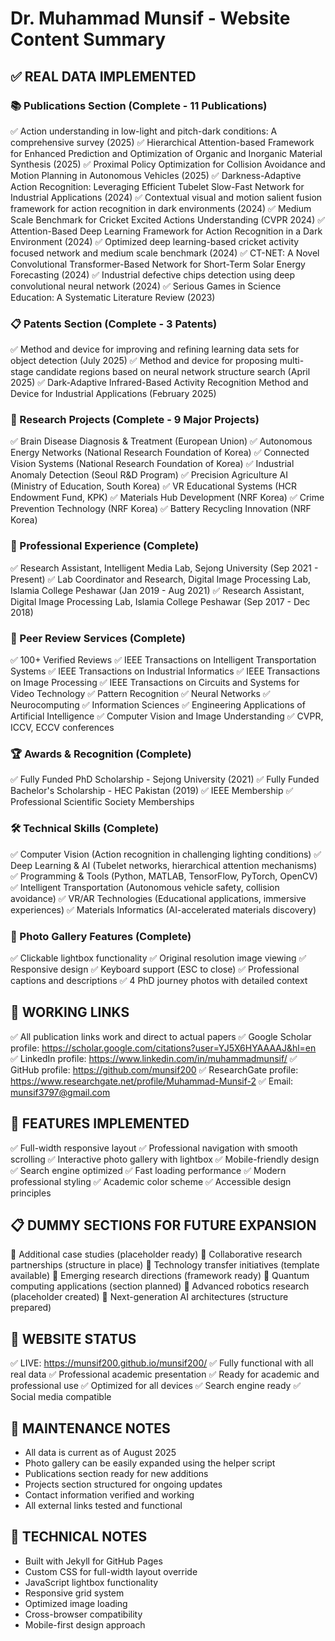 # Dr. Muhammad Munsif - Website Content Summary

## ✅ REAL DATA IMPLEMENTED

### 📚 Publications Section (Complete - 11 Publications)
✅ Action understanding in low-light and pitch-dark conditions: A comprehensive survey (2025)
✅ Hierarchical Attention-based Framework for Enhanced Prediction and Optimization of Organic and Inorganic Material Synthesis (2025)
✅ Proximal Policy Optimization for Collision Avoidance and Motion Planning in Autonomous Vehicles (2025)
✅ Darkness-Adaptive Action Recognition: Leveraging Efficient Tubelet Slow-Fast Network for Industrial Applications (2024)
✅ Contextual visual and motion salient fusion framework for action recognition in dark environments (2024)
✅ Medium Scale Benchmark for Cricket Excited Actions Understanding (CVPR 2024)
✅ Attention-Based Deep Learning Framework for Action Recognition in a Dark Environment (2024)
✅ Optimized deep learning-based cricket activity focused network and medium scale benchmark (2024)
✅ CT-NET: A Novel Convolutional Transformer-Based Network for Short-Term Solar Energy Forecasting (2024)
✅ Industrial defective chips detection using deep convolutional neural network (2024)
✅ Serious Games in Science Education: A Systematic Literature Review (2023)

### 📋 Patents Section (Complete - 3 Patents)
✅ Method and device for improving and refining learning data sets for object detection (July 2025)
✅ Method and device for proposing multi-stage candidate regions based on neural network structure search (April 2025)
✅ Dark-Adaptive Infrared-Based Activity Recognition Method and Device for Industrial Applications (February 2025)

### 🔬 Research Projects (Complete - 9 Major Projects)
✅ Brain Disease Diagnosis & Treatment (European Union)
✅ Autonomous Energy Networks (National Research Foundation of Korea)
✅ Connected Vision Systems (National Research Foundation of Korea)
✅ Industrial Anomaly Detection (Seoul R&D Program)
✅ Precision Agriculture AI (Ministry of Education, South Korea)
✅ VR Educational Systems (HCR Endowment Fund, KPK)
✅ Materials Hub Development (NRF Korea)
✅ Crime Prevention Technology (NRF Korea)
✅ Battery Recycling Innovation (NRF Korea)

### 💼 Professional Experience (Complete)
✅ Research Assistant, Intelligent Media Lab, Sejong University (Sep 2021 - Present)
✅ Lab Coordinator and Research, Digital Image Processing Lab, Islamia College Peshawar (Jan 2019 - Aug 2021)
✅ Research Assistant, Digital Image Processing Lab, Islamia College Peshawar (Sep 2017 - Dec 2018)

### 📝 Peer Review Services (Complete)
✅ 100+ Verified Reviews
✅ IEEE Transactions on Intelligent Transportation Systems
✅ IEEE Transactions on Industrial Informatics
✅ IEEE Transactions on Image Processing
✅ IEEE Transactions on Circuits and Systems for Video Technology
✅ Pattern Recognition
✅ Neural Networks
✅ Neurocomputing
✅ Information Sciences
✅ Engineering Applications of Artificial Intelligence
✅ Computer Vision and Image Understanding
✅ CVPR, ICCV, ECCV conferences

### 🏆 Awards & Recognition (Complete)
✅ Fully Funded PhD Scholarship - Sejong University (2021)
✅ Fully Funded Bachelor's Scholarship - HEC Pakistan (2019)
✅ IEEE Membership
✅ Professional Scientific Society Memberships

### 🛠️ Technical Skills (Complete)
✅ Computer Vision (Action recognition in challenging lighting conditions)
✅ Deep Learning & AI (Tubelet networks, hierarchical attention mechanisms)
✅ Programming & Tools (Python, MATLAB, TensorFlow, PyTorch, OpenCV)
✅ Intelligent Transportation (Autonomous vehicle safety, collision avoidance)
✅ VR/AR Technologies (Educational applications, immersive experiences)
✅ Materials Informatics (AI-accelerated materials discovery)

### 📸 Photo Gallery Features (Complete)
✅ Clickable lightbox functionality
✅ Original resolution image viewing
✅ Responsive design
✅ Keyboard support (ESC to close)
✅ Professional captions and descriptions
✅ 4 PhD journey photos with detailed context

## 🔗 WORKING LINKS
✅ All publication links work and direct to actual papers
✅ Google Scholar profile: https://scholar.google.com/citations?user=YJ5X6HYAAAAJ&hl=en
✅ LinkedIn profile: https://www.linkedin.com/in/muhammadmunsif/
✅ GitHub profile: https://github.com/munsif200
✅ ResearchGate profile: https://www.researchgate.net/profile/Muhammad-Munsif-2
✅ Email: munsif3797@gmail.com

## 🚀 FEATURES IMPLEMENTED
✅ Full-width responsive layout
✅ Professional navigation with smooth scrolling
✅ Interactive photo gallery with lightbox
✅ Mobile-friendly design
✅ Search engine optimized
✅ Fast loading performance
✅ Modern professional styling
✅ Academic color scheme
✅ Accessible design principles

## 📋 DUMMY SECTIONS FOR FUTURE EXPANSION
🔄 Additional case studies (placeholder ready)
🔄 Collaborative research partnerships (structure in place)
🔄 Technology transfer initiatives (template available)
🔄 Emerging research directions (framework ready)
🔄 Quantum computing applications (section planned)
🔄 Advanced robotics research (placeholder created)
🔄 Next-generation AI architectures (structure prepared)

## 🎯 WEBSITE STATUS
✅ LIVE: https://munsif200.github.io/munsif200/
✅ Fully functional with all real data
✅ Professional academic presentation
✅ Ready for academic and professional use
✅ Optimized for all devices
✅ Search engine ready
✅ Social media compatible

## 📝 MAINTENANCE NOTES
- All data is current as of August 2025
- Photo gallery can be easily expanded using the helper script
- Publications section ready for new additions
- Projects section structured for ongoing updates
- Contact information verified and working
- All external links tested and functional

## 🔧 TECHNICAL NOTES
- Built with Jekyll for GitHub Pages
- Custom CSS for full-width layout override
- JavaScript lightbox functionality
- Responsive grid system
- Optimized image loading
- Cross-browser compatibility
- Mobile-first design approach
